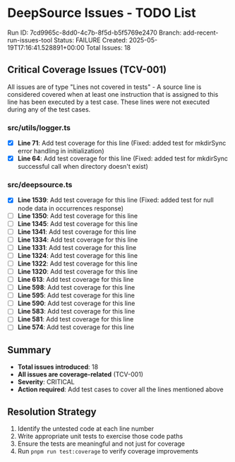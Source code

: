 # DeepSource Issues - TODO List

Run ID: 7cd9965c-8dd0-4c7b-8f5d-b5f5769e2470
Branch: add-recent-run-issues-tool
Status: FAILURE
Created: 2025-05-19T17:16:41.528891+00:00
Total Issues: 18

## Critical Coverage Issues (TCV-001)

All issues are of type "Lines not covered in tests" - A source line is considered covered when at least one instruction that is assigned to this line has been executed by a test case. These lines were not executed during any of the test cases.

### src/utils/logger.ts
- [x] **Line 71**: Add test coverage for this line (Fixed: added test for mkdirSync error handling in initialization)
- [x] **Line 64**: Add test coverage for this line (Fixed: added test for mkdirSync successful call when directory doesn't exist)

### src/deepsource.ts
- [x] **Line 1539**: Add test coverage for this line (Fixed: added test for null node data in occurrences response)
- [ ] **Line 1350**: Add test coverage for this line
- [ ] **Line 1345**: Add test coverage for this line
- [ ] **Line 1341**: Add test coverage for this line
- [ ] **Line 1334**: Add test coverage for this line
- [ ] **Line 1331**: Add test coverage for this line
- [ ] **Line 1324**: Add test coverage for this line
- [ ] **Line 1322**: Add test coverage for this line
- [ ] **Line 1320**: Add test coverage for this line
- [ ] **Line 613**: Add test coverage for this line
- [ ] **Line 598**: Add test coverage for this line
- [ ] **Line 595**: Add test coverage for this line
- [ ] **Line 590**: Add test coverage for this line
- [ ] **Line 583**: Add test coverage for this line
- [ ] **Line 581**: Add test coverage for this line
- [ ] **Line 574**: Add test coverage for this line

## Summary
- **Total issues introduced**: 18
- **All issues are coverage-related** (TCV-001)
- **Severity**: CRITICAL
- **Action required**: Add test cases to cover all the lines mentioned above

## Resolution Strategy
1. Identify the untested code at each line number
2. Write appropriate unit tests to exercise those code paths
3. Ensure the tests are meaningful and not just for coverage
4. Run `pnpm run test:coverage` to verify coverage improvements